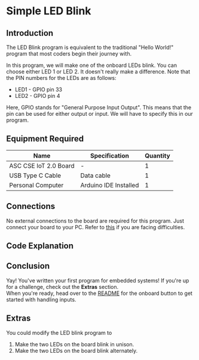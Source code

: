 # Simple LED Blink

## Introduction

The LED Blink program is equivalent to the traditional "Hello World!" program that most coders begin their journey with.

In this program, we will make one of the onboard LEDs blink. You can choose either LED 1 or LED 2. It doesn't really make a difference. 
Note that the PIN numbers for the LEDs are as follows:
- LED1 - GPIO pin 33 
- LED2 - GPIO pin 4

Here, GPIO stands for "General Purpose Input Output". This means that the pin can be used for either output or input. We will have to specify this in our program.

## Equipment Required

| Name  | Specification | Quantity |
| -- | -- | -- |
| ASC CSE IoT 2.0 Board | - | 1 |
| USB Type C Cable | Data cable | 1 |
| Personal Computer | Arduino IDE Installed | 1 |

## Connections

No external connections to the board are required for this program. Just connect your board to your PC. Refer to [this](../README.md) if you are facing difficulties.

## Code Explanation 

<!-- To be added.  -->

## Conclusion

Yay! You've written your first program for embedded systems! If you're up for a challenge, check out the **Extras** section.   
When you're ready, head over to the [README](../button/README.md) for the onboard button to get started with handling inputs.

## Extras

You could modify the LED blink program to 
1. Make the two LEDs on the board blink in unison.
1. Make the two LEDs on the board blink alternately.
